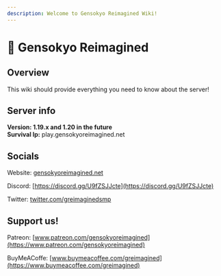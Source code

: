 ```yaml
---
description: Welcome to Gensokyo Reimagined Wiki!
---
```


# 👋 Gensokyo Reimagined

## Overview

This wiki should provide everything you need to know about the server!

## Server info

**Version: 1.19.x and 1.20 in the future**<br> **Survival Ip:** play.gensokyoreimagined.net


## Socials

Website: [gensokyoreimagined.net](https://www.gensokyoreimagined.net/)

Discord: [https://discord.gg/U9fZSJJcte](https://discord.gg/U9fZSJJcte)

Twitter: [twitter.com/greimaginedsmp](https://twitter.com/greimaginedsmp)

## Support us!

Patreon: [www.patreon.com/gensokyoreimagined](https://www.patreon.com/gensokyoreimagined)

BuyMeACoffe: [www.buymeacoffee.com/greimagined](https://www.buymeacoffee.com/greimagined)
